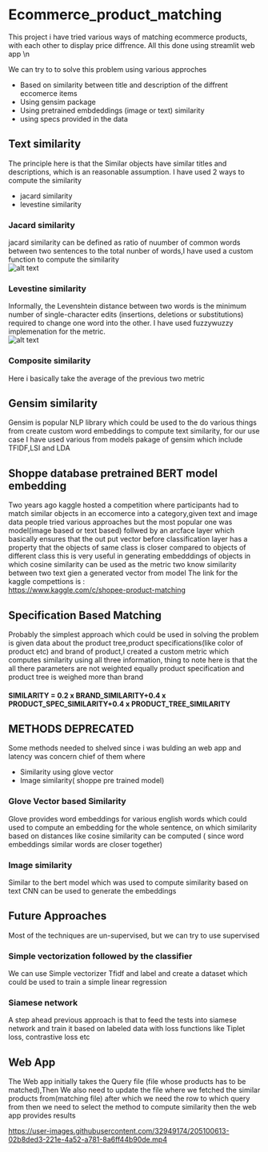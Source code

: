# Ecommerce_product_matching
This project i have tried various ways of matching ecommerce products, with each other to  display price diffrence. All this done using streamlit web app \n 

We can try to to solve this problem using various approches <br />
*  Based on similarity between title and description of the diffrent eccomerce items 
*  Using gensim package 
*  Using pretrained embdeddings (image or text) similarity
*  using specs provided in the data 

## Text similarity 
The principle here is that the Similar objects have similar titles and descriptions, which is an reasonable assumption. I have used 2 ways to compute the similarity
* jacard similarity
* levestine similarity
### Jacard similarity
jacard similarity can be defined as ratio of nuumber of common words between two sentences to the total nunber of words,I have used a custom function to compute the similarity <br />
![alt text](https://wikimedia.org/api/rest_v1/media/math/render/svg/eaef5aa86949f49e7dc6b9c8c3dd8b233332c9e7)
### Levestine similarity 
Informally, the Levenshtein distance between two words is the minimum number of single-character edits (insertions, deletions or substitutions) required to change one word into the other.
I have used fuzzywuzzy implemenation for the metric.<br />
![alt text](https://wikimedia.org/api/rest_v1/media/math/render/svg/70962a722b0b682e398f0ee77d60c714a441c54e)
### Composite similarity
Here i basically take the average  of the previous two metric 

## Gensim similarity 
Gensim is popular NLP library which could be used to the do various things from create custom word embeddings to compute text similarity, for  our use case I have used  various from models pakage of gensim which include TFIDF,LSI and LDA

## Shoppe database pretrained BERT model embedding 
Two years ago kaggle hosted a competition where participants had to match similar objects in an eccomerce into a category,given text and image data people tried various approaches but the most popular one was model(image based or text based) follwed by an arcface layer which basically ensures that the out put vector before classification layer has a property that the objects of same class is closer compared to objects of different class  this is very useful in generating embedddings of objects in which cosine similarity can be used as the metric two know similarity between two text gien a generated vector from model
The link for the kaggle compettions is :<br/>
https://www.kaggle.com/c/shopee-product-matching

## Specification Based Matching 
Probably the simplest approach which could be used in solving the problem is given data about the product tree,product specifications(like color of product etc) and brand of product,I created a custom metric which computes similarity using all three information, thing to note here is that the all there parameters are not weighted equally product specification and product tree is weighed more than brand
#### SIMILARITY = 0.2 x BRAND_SIMILARITY+0.4 x PRODUCT_SPEC_SIMILARITY+0.4 x PRODUCT_TREE_SIMILARITY

## METHODS DEPRECATED
Some methods needed to shelved since i was bulding an web app and latency was concern  chief of them where
* Similarity using glove vector 
* Image similarity( shoppe pre trained model)
### Glove Vector based Similarity 
Glove provides word embeddings for various english words which could used to compute an embedding for the whole sentence, on which similarity based on distances like cosine similarity can be computed ( since word embeddings similar words are closer together) 
### Image similarity 
Similar to the bert model which was used to compute similarity based on text CNN can be used to generate the embeddings 

## Future Approaches 
Most of the techniques are un-supervised, but we can try to use supervised
### Simple vectorization followed by the classifier 
We can use Simple vectorizer Tfidf and label and create a dataset which could be used to train a simple linear regression
### Siamese network
A step ahead previous approach is that to feed the tests into siamese network and train it based on labeled data with loss functions like Tiplet loss, contrastive loss etc





## Web App
The Web app initially takes the Query file (file whose products has to be matched),Then We also need to update the file where we fetched the similar products from(matching file) after which we need the row to which query from  then we need to select the method to compute similarity then the web app provides results  

https://user-images.githubusercontent.com/32949174/205100613-02b8ded3-221e-4a52-a781-8a6ff44b90de.mp4
